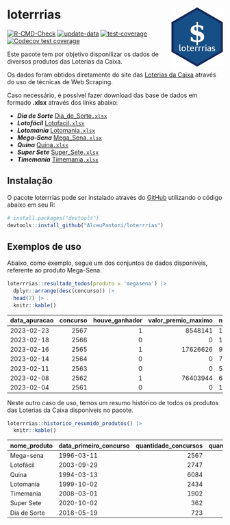 
<!-- README.md is generated from README.Rmd. Please edit that file -->

# loterrrias <img src="man/figures/logo.png" align="right" height="139" />

<!-- badges: start -->

[![R-CMD-Check](https://github.com/AlceuPantoni/loterrrias/actions/workflows/R-CMD-check.yaml/badge.svg?branch=main)](https://github.com/AlceuPantoni/loterrrias/actions/workflows/R-CMD-check.yaml)
[![update-data](https://github.com/AlceuPantoni/loterrrias/actions/workflows/update-data.yaml/badge.svg)](https://github.com/AlceuPantoni/loterrrias/actions/workflows/update-data.yaml)
[![test-coverage](https://github.com/AlceuPantoni/loterrrias/actions/workflows/test-coverage.yaml/badge.svg?branch=main)](https://github.com/AlceuPantoni/loterrrias/actions/workflows/test-coverage.yaml)
[![Codecov test
coverage](https://codecov.io/gh/AlceuPantoni/loterrrias/branch/main/graph/badge.svg)](https://codecov.io/gh/AlceuPantoni/loterrrias?branch=main)
<!-- badges: end -->

Este pacote tem por objetivo disponilizar os dados de diversos produtos
das Loterias da Caixa.

Os dados foram obtidos diretamente do site das [Loterias da
Caixa](https://loterias.caixa.gov.br/Paginas/default.aspx) através do
uso de técnicas de Web Scraping.

Caso necessário, é possível fazer download das base de dados em formado
**.xlsx** através dos links abaixo:

  - ***Dia de Sorte***
    [Dia\_de\_Sorte`.xlsx`](https://raw.githubusercontent.com/AlceuPantoni/loterrrias/main/data-raw/resultados_diadesorte.xlsx)
  - ***Lotofácil***
    [Lotofacil`.xlsx`](https://raw.githubusercontent.com/AlceuPantoni/loterrrias/main/data-raw/resultados_lotofacil.xlsx)
  - ***Lotomania***
    [Lotomania`.xlsx`](https://raw.githubusercontent.com/AlceuPantoni/loterrrias/main/data-raw/resultados_lotomania.xlsx)
  - ***Mega-Sena***
    [Mega\_Sena`.xlsx`](https://raw.githubusercontent.com/AlceuPantoni/loterrrias/main/data-raw/resultados_megasena.xlsx)
  - ***Quina***
    [Quina`.xlsx`](https://raw.githubusercontent.com/AlceuPantoni/loterrrias/main/data-raw/resultados_quina.xlsx)
  - ***Super Sete***
    [Super\_Sete`.xlsx`](https://raw.githubusercontent.com/AlceuPantoni/loterrrias/main/data-raw/resultados_supersete.xlsx)
  - ***Timemania***
    [Timemania`.xlsx`](https://raw.githubusercontent.com/AlceuPantoni/loterrrias/main/data-raw/resultados_timemania.xlsx)

## Instalação

O pacote loterrrias pode ser instalado através do
[GitHub](https://github.com/) utilizando o código abaixo em seu R:

``` r
# install.packages("devtools")
devtools::install_github("AlceuPantoni/loterrrias")
```

## Exemplos de uso

Abaixo, como exemplo, segue um dos conjuntos de dados disponíveis,
referente ao produto Mega-Sena.

``` r
loterrrias::resultado_todos(produto = 'megasena') |> 
  dplyr::arrange(desc(concurso)) |> 
  head(7) |> 
  knitr::kable()
```

| data\_apuracao | concurso | houve\_ganhador | valor\_premio\_maximo | numeros\_sorteados | num\_1 | num\_2 | num\_3 | num\_4 | num\_5 | num\_6 |
| :------------- | -------: | --------------: | --------------------: | :----------------- | -----: | -----: | -----: | -----: | -----: | -----: |
| 2023-02-23     |     2567 |               1 |               8548141 | 10;11;19;33;58;60  |     10 |     11 |     19 |     33 |     58 |     60 |
| 2023-02-18     |     2566 |               0 |                     0 | 11;23;45;53;57;59  |     11 |     23 |     45 |     53 |     57 |     59 |
| 2023-02-16     |     2565 |               1 |              17626626 | 9;13;25;39;46;54   |      9 |     13 |     25 |     39 |     46 |     54 |
| 2023-02-14     |     2564 |               0 |                     0 | 7;8;14;19;32;45    |      7 |      8 |     14 |     19 |     32 |     45 |
| 2023-02-11     |     2563 |               0 |                     0 | 5;9;14;30;38;50    |      5 |      9 |     14 |     30 |     38 |     50 |
| 2023-02-08     |     2562 |               1 |              76403944 | 6;12;32;44;51;57   |      6 |     12 |     32 |     44 |     51 |     57 |
| 2023-02-04     |     2561 |               0 |                     0 | 19;22;37;44;51;56  |     19 |     22 |     37 |     44 |     51 |     56 |

Neste outro caso de uso, temos um resumo histórico de todos os produtos
das Loterias da Caixa disponíveis no pacote.

``` r
loterrrias::historico_resumido_produtos() |> 
  knitr::kable()
```

| nome\_produto | data\_primeiro\_concurso | quantidade\_concursos | quantidade\_concursos\_com\_ganhador | percentual\_com\_ganhador | media\_premiacao | maior\_premio | menor\_premio | total\_dezenas\_sorteadas | numero\_mais\_sorteado | numero\_menos\_sorteado |
| :------------ | :----------------------- | --------------------: | -----------------------------------: | ------------------------: | ---------------: | ------------: | ------------: | ------------------------: | ---------------------: | ----------------------: |
| Mega-sena     | 1996-03-11               |                  2567 |                                  583 |                      0.23 |       23344062.0 |     289420865 |     348732.75 |                     15402 |                     53 |                      26 |
| Lotofácil     | 2003-09-29               |                  2747 |                                 2471 |                      0.90 |         897192.2 |       8252873 |      10712.22 |                     41205 |                     20 |                      16 |
| Quina         | 1994-03-13               |                  6084 |                                 2495 |                      0.41 |        3260935.9 |     579215957 |      14230.37 |                     30420 |                      4 |                      47 |
| Lotomania     | 1999-10-02               |                  2434 |                                  654 |                      0.27 |        2270033.7 |      37261930 |     109348.66 |                     48680 |                     47 |                      96 |
| Timemania     | 2008-03-01               |                  1902 |                                   69 |                      0.04 |       27261125.1 |     818652938 |     164711.44 |                     13314 |                     20 |                      53 |
| Super Sete    | 2020-10-02               |                   362 |                                   19 |                      0.05 |        2781923.9 |       8601548 |     124747.77 |                      2534 |                      9 |                       4 |
| Dia de Sorte  | 2018-05-19               |                   723 |                                  247 |                      0.34 |         799514.9 |       3770060 |      59101.35 |                      5061 |                     10 |                       1 |
